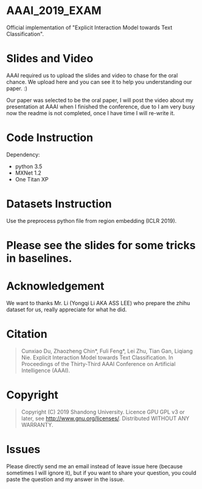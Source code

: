 # AAAI_2019_EXAM
Official implementation of "Explicit Interaction Model towards Text Classification".

# Slides and Video

AAAI required us to upload the slides and video to chase for the oral chance. We upload here and you can see it to help you understanding our paper. :)

Our paper was selected to be the oral paper, I will post the video about my presentation at AAAI when I finished the conference, due to I am very busy now the readme is not completed, once I have time I will re-write it.

# Code Instruction

Dependency:
- python 3.5
- MXNet  1.2
- One Titan XP

# Datasets Instruction
Use the preprocess python file from region embedding (ICLR 2019).

# Please see the slides for some tricks in baselines.
# Acknowledgement

We want to thanks Mr. Li (Yongqi Li AKA ASS LEE) who prepare the zhihu dataset for us, really appreciate for what he did.

# Citation

> Cunxiao Du, Zhaozheng Chin*, Fuli Feng*, Lei Zhu, Tian Gan, Liqiang Nie. Explicit Interaction Model towards Text Classification. In Proceedings of the Thirty-Third AAAI Conference on Artificial Intelligence (AAAI).

# Copyright
> Copyright (C) 2019 Shandong University.
> Licence GPU GPL v3 or later, see <http://www.gnu.org/licenses/>. Distributed WITHOUT ANY WARRANTY.

# Issues

Please directly send me an email instead of leave issue here (because sometimes I will ignore it), but if you want to share your question, you could paste the question and my answer in the issue.

